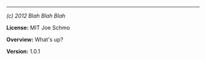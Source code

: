 ---

*(c) 2012 Blah Blah Blah*

**License:** MIT Joe Schmo

**Overview:** What's up?

**Version:** 1.0.1
